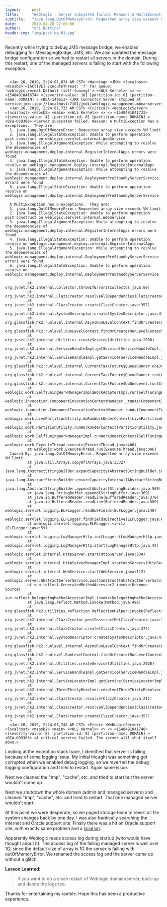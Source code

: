 ```yaml
---
layout:     post
title:      "Weblogic - Server subsystem failed. Reason: A MultiException has 6 exceptions"
subtitle:   "java.lang.OutOfMemoryError: Requested array size exceeds VM limit"
date:       2019-01-28 12:00:00
author:     "Sri Battina"
header-img: "img/post-bg-01.jpg"
---
```


Recently while trying to debug JMS message bridge, we enabled debugging for MessagingBridge, JMS, etc. We also updated the message bridge configuration so we had to restart all servers in the domain. During this restart, one of the managed servers is failing to start with the following exception.


```

  <Jan 26, 2019, 2:24:01,674 AM CST> <Warning> <JMX> <localhost> <msosb2> <[ACTIVE] ExecuteThread: '7' for queue: 'weblogic.kernel.Default (self-tuning)'> <<WLS Kernel>> <> <> <1548491041674> <[severity-value: 16] [partition-id: 0] [partition-name: DOMAIN] > <BEA-149513> <JMX Connector Server stopped at service:jmx:iiop://localhost:7101/jndi/weblogic.management.mbeanservers.runtime.>
  <Jan 26, 2019, 2:24:01,733 AM CST> <Critical> <WebLogicServer> <localhost> <msosb2> <main> <<WLS Kernel>> <> <> <1548491041733> <[severity-value: 4] [partition-id: 0] [partition-name: DOMAIN] > <BEA-000386> <Server subsystem failed. Reason: A MultiException has 6 exceptions.  They are:
  1. java.lang.OutOfMemoryError: Requested array size exceeds VM limit
  2. java.lang.IllegalStateException: Unable to perform operation: post construct on weblogic.servlet.internal.WebService
  3. java.lang.IllegalArgumentException: While attempting to resolve the dependencies of weblogic.management.deploy.internal.RegisterInternalApps errors were found
  4. java.lang.IllegalStateException: Unable to perform operation: resolve on weblogic.management.deploy.internal.RegisterInternalApps
  5. java.lang.IllegalArgumentException: While attempting to resolve the dependencies of weblogic.management.deploy.internal.DeploymentPreStandbyServerService errors were found
  6. java.lang.IllegalStateException: Unable to perform operation: resolve on weblogic.management.deploy.internal.DeploymentPreStandbyServerService
   
  A MultiException has 6 exceptions.  They are:
  1. java.lang.OutOfMemoryError: Requested array size exceeds VM limit
  2. java.lang.IllegalStateException: Unable to perform operation: post construct on weblogic.servlet.internal.WebService
  3. java.lang.IllegalArgumentException: While attempting to resolve the dependencies of weblogic.management.deploy.internal.RegisterInternalApps errors were found
  4. java.lang.IllegalStateException: Unable to perform operation: resolve on weblogic.management.deploy.internal.RegisterInternalApps
  5. java.lang.IllegalArgumentException: While attempting to resolve the dependencies of weblogic.management.deploy.internal.DeploymentPreStandbyServerService errors were found
  6. java.lang.IllegalStateException: Unable to perform operation: resolve on weblogic.management.deploy.internal.DeploymentPreStandbyServerService
   
          at org.jvnet.hk2.internal.Collector.throwIfErrors(Collector.java:89)
          at org.jvnet.hk2.internal.ClazzCreator.resolveAllDependencies(ClazzCreator.java:249)
          at org.jvnet.hk2.internal.ClazzCreator.create(ClazzCreator.java:357)
          at org.jvnet.hk2.internal.SystemDescriptor.create(SystemDescriptor.java:471)
          at org.glassfish.hk2.runlevel.internal.AsyncRunLevelContext.findOrCreate(AsyncRunLevelContext.java:232)
          at org.glassfish.hk2.runlevel.RunLevelContext.findOrCreate(RunLevelContext.java:85)
          at org.jvnet.hk2.internal.Utilities.createService(Utilities.java:2020)
          at org.jvnet.hk2.internal.ServiceHandleImpl.getService(ServiceHandleImpl.java:114)
          at org.jvnet.hk2.internal.ServiceHandleImpl.getService(ServiceHandleImpl.java:88)
          at org.glassfish.hk2.runlevel.internal.CurrentTaskFuture$QueueRunner.oneJob(CurrentTaskFuture.java:1213)
          at org.glassfish.hk2.runlevel.internal.CurrentTaskFuture$QueueRunner.run(CurrentTaskFuture.java:1144)
          at org.glassfish.hk2.runlevel.internal.CurrentTaskFuture$UpOneLevel.run(CurrentTaskFuture.java:762)
          at weblogic.work.SelfTuningWorkManagerImpl$WorkAdapterImpl.run(SelfTuningWorkManagerImpl.java:666)
          at weblogic.invocation.ComponentInvocationContextManager._runAs(ComponentInvocationContextManager.java:348)
          at weblogic.invocation.ComponentInvocationContextManager.runAs(ComponentInvocationContextManager.java:333)
          at weblogic.work.LivePartitionUtility.doRunWorkUnderContext(LivePartitionUtility.java:54)
          at weblogic.work.PartitionUtility.runWorkUnderContext(PartitionUtility.java:41)
          at weblogic.work.SelfTuningWorkManagerImpl.runWorkUnderContext(SelfTuningWorkManagerImpl.java:640)
          at weblogic.work.ExecuteThread.execute(ExecuteThread.java:406)
          at weblogic.work.ExecuteThread.run(ExecuteThread.java:346)
  Caused By: java.lang.OutOfMemoryError: Requested array size exceeds VM limit
          at java.util.Arrays.copyOf(Arrays.java:3332)
          at java.lang.AbstractStringBuilder.expandCapacity(AbstractStringBuilder.java:137)
          at java.lang.AbstractStringBuilder.ensureCapacityInternal(AbstractStringBuilder.java:121)
          at java.lang.AbstractStringBuilder.append(AbstractStringBuilder.java:569)
          at java.lang.StringBuffer.append(StringBuffer.java:369)
          at java.io.BufferedReader.readLine(BufferedReader.java:370)
          at java.io.BufferedReader.readLine(BufferedReader.java:389)
          at weblogic.servlet.logging.ELFLogger.readELFFields(ELFLogger.java:140)
          at weblogic.servlet.logging.ELFLogger.findFieldsDirective(ELFLogger.java:68)
          at weblogic.servlet.logging.ELFLogger.<init>(ELFLogger.java:59)
          at weblogic.servlet.logging.LogManagerHttp.initLoggers(LogManagerHttp.java:58)
          at weblogic.servlet.logging.LogManagerHttp.start(LogManagerHttp.java:42)
          at weblogic.servlet.internal.HttpServer.start(HttpServer.java:334)
          at weblogic.servlet.internal.HttpServerManagerImpl.startWebServers(HttpServerManagerImpl.java:50)
          at weblogic.servlet.internal.WebService.start(WebService.java:112)
          at weblogic.server.AbstractServerService.postConstruct(AbstractServerService.java:76)
          at sun.reflect.GeneratedMethodAccessor2.invoke(Unknown Source)
          at sun.reflect.DelegatingMethodAccessorImpl.invoke(DelegatingMethodAccessorImpl.java:43)
          at java.lang.reflect.Method.invoke(Method.java:498)
          at org.glassfish.hk2.utilities.reflection.ReflectionHelper.invoke(ReflectionHelper.java:1262)
          at org.jvnet.hk2.internal.ClazzCreator.postConstructMe(ClazzCreator.java:332)
          at org.jvnet.hk2.internal.ClazzCreator.create(ClazzCreator.java:374)
          at org.jvnet.hk2.internal.SystemDescriptor.create(SystemDescriptor.java:471)
          at org.glassfish.hk2.runlevel.internal.AsyncRunLevelContext.findOrCreate(AsyncRunLevelContext.java:232)
          at org.glassfish.hk2.runlevel.RunLevelContext.findOrCreate(RunLevelContext.java:85)
          at org.jvnet.hk2.internal.Utilities.createService(Utilities.java:2020)
          at org.jvnet.hk2.internal.ServiceHandleImpl.getService(ServiceHandleImpl.java:114)
          at org.jvnet.hk2.internal.ServiceLocatorImpl.getService(ServiceLocatorImpl.java:693)
          at org.jvnet.hk2.internal.ThreeThirtyResolver.resolve(ThreeThirtyResolver.java:78)
          at org.jvnet.hk2.internal.ClazzCreator.resolve(ClazzCreator.java:211)
          at org.jvnet.hk2.internal.ClazzCreator.resolveAllDependencies(ClazzCreator.java:234)
          at org.jvnet.hk2.internal.ClazzCreator.create(ClazzCreator.java:357)
  >
  <Jan 26, 2019, 2:24:01,748 AM CST> <Error> <WebLogicServer> <localhost> <msosb2> <main> <<WLS Kernel>> <> <> <1548491041748> <[severity-value: 8] [partition-id: 0] [partition-name: DOMAIN] > <BEA-000383> <A critical service failed. The server will shut itself down.>

```

Looking at the exception stack trace, I identified that server is failing because of some logging issue. My initial thought was something got corrupted when we enabled debug logging, so we reverted the debug logging configuration and tried to restart. Again same issue.

Next we cleaned the "tmp", "cache", etc. and tried to start but the server wouldn't come up.

Next we shutdown the whole domain (admin and managed servers) and cleaned "tmp", "cache", etc. and tried to restart. That one managed server wouldn't start.

At this point we were desperate, so we paged storage team to revert all file system changes back by one day. I was also frantically searching the internet and Oracle support site. Finally there was a hit on Oracle support site, with exactly same problem and a [solution](https://support.oracle.com/epmos/faces/DocumentDisplay?_afrLoop=6097784253443&id=2240131.1&displayIndex=2&_afrWindowMode=0&_adf.ctrl-state=8dzc50cad_77#SYMPTOM).

Apparently Weblogic reads access log during startup (who would have thought about it). The access log of the failing managed server is well over 1G, since the default size of array is 1G the server is failing with outOfMemoryError. We renamed the access log and the server came up without a glitch.

**Lesson Learned:**
> If you want to do a clean restart of Weblogic domain/server, back-up and delete the logs too.

Thanks for entertaining my ramble. Hope this has been a productive experience.
